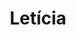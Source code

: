 ---
title: Letícia
artigo: a
picture: /images/l/Leticia.jpg
background: /images/fundos/borboleta.jpg
style: style-verde1
description: Letícia tem origem no latim...
full-description: Letícia tem origem no latim, <i>laetitia</i>, que significa alegria, prazer ou felicidade! As pessoas conhecidas por esse nome possuem um grande coração e gostam de ajudar aqueles que mais precisam. São extremamente dedicadas à família, gostam de paz e harmonia, valorizam o amor e são apaixonados pela beleza. Ufa! Com tantos predicados assim, dá vontade de ter uma menininha e chamar de Letícia, não é?!
---